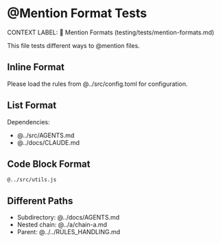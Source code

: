 # @Mention Format Tests

CONTEXT LABEL: 📝 Mention Formats (testing/tests/mention-formats.md)

This file tests different ways to @mention files.

## Inline Format

Please load the rules from @../src/config.toml for configuration.

## List Format

Dependencies:
- @../src/AGENTS.md
- @../docs/CLAUDE.md

## Code Block Format

```
@../src/utils.js
```

## Different Paths

- Subdirectory: @../docs/AGENTS.md
- Nested chain: @../a/chain-a.md
- Parent: @../../RULES_HANDLING.md
